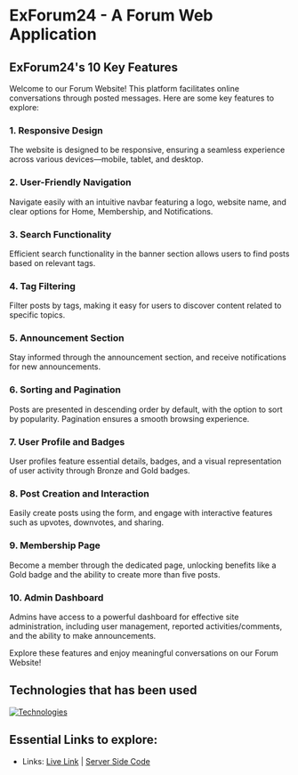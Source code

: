 # ExForum24 - A Forum Web Application

## ExForum24's 10 Key Features

Welcome to our Forum Website! This platform facilitates online conversations through posted messages. Here are some key features to explore:

### 1. Responsive Design

The website is designed to be responsive, ensuring a seamless experience across various devices—mobile, tablet, and desktop.

### 2. User-Friendly Navigation

Navigate easily with an intuitive navbar featuring a logo, website name, and clear options for Home, Membership, and Notifications.

### 3. Search Functionality

Efficient search functionality in the banner section allows users to find posts based on relevant tags.

### 4. Tag Filtering

Filter posts by tags, making it easy for users to discover content related to specific topics.

### 5. Announcement Section

Stay informed through the announcement section, and receive notifications for new announcements.

### 6. Sorting and Pagination

Posts are presented in descending order by default, with the option to sort by popularity. Pagination ensures a smooth browsing experience.

### 7. User Profile and Badges

User profiles feature essential details, badges, and a visual representation of user activity through Bronze and Gold badges.

### 8. Post Creation and Interaction

Easily create posts using the form, and engage with interactive features such as upvotes, downvotes, and sharing.

### 9. Membership Page

Become a member through the dedicated page, unlocking benefits like a Gold badge and the ability to create more than five posts.

### 10. Admin Dashboard

Admins have access to a powerful dashboard for effective site administration, including user management, reported activities/comments, and the ability to make announcements.

Explore these features and enjoy meaningful conversations on our Forum Website!

## Technologies that has been used

[![Technologies](https://skillicons.dev/icons?i=js,html,css,tailwind,react,mongodb,nodejs)](https://skillicons.dev)

## Essential Links to explore:

- Links: [Live Link](https://exforum24.web.app) | [Server Side Code](https://github.com/riajulpro/exforum24-server.git)
